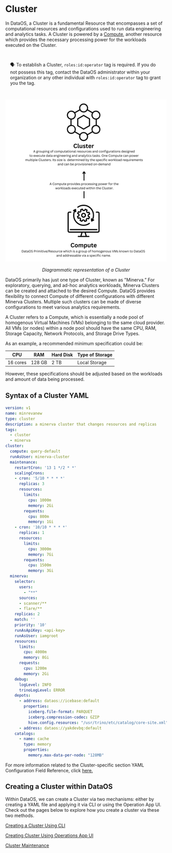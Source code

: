 # Cluster

In DataOS, a Cluster is a fundamental Resource that encompasses a set of computational resources and configurations used to run data engineering and analytics tasks. A Cluster is powered by a [Compute](./compute.md), another resource which provides the necessary processing power for the workloads executed on the Cluster.

<aside style="padding:15px; border-radius:5px;">

🗣️ To establish a Cluster, `roles:id:operator` tag is required. If you do not possess this tag, contact the DataOS administrator within your organization or any other individual with `roles:id:operator` tag to grant you the tag.

</aside>

![Diagrammatic representation of a Cluster ](./cluster/add_a_heading.svg)

<center><i>Diagrammatic representation of a Cluster</i></center>

DataOS primarily has just one type of Cluster, known as "Minerva.” For exploratory, querying, and ad-hoc analytics workloads, Minerva Clusters can be created and attached to the desired Compute. DataOS provides flexibility to connect Compute of different configurations with different Minerva Clusters. Multiple such clusters can be made of diverse configurations to meet various analytics requirements.

A Cluster refers to a Compute, which is essentially a node pool of homogenous Virtual Machines (VMs) belonging to the same cloud provider. All VMs (or nodes) within a node pool should have the same CPU, RAM, Storage Capacity, Network Protocols, and Storage Drive Types. 

As an example, a recommended minimum specification could be:

<center>

| CPU | RAM | Hard Disk | Type of Storage |
| --- | --- | --- | --- |
| 16 cores | 128 GB | 2 TB | Local Storage |

</center>

However, these specifications should be adjusted based on the workloads and amount of data being processed. 

## Syntax of a Cluster YAML

```yaml
version: v1 
name: minrevanew 
type: cluster 
description: a minerva cluster that changes resources and replicas 
tags: 
  - cluster
  - minerva
cluster: 
  compute: query-default 
  runAsUser: minerva-cluster 
  maintenance: 
    restartCron: '13 1 */2 * *' 
    scalingCrons: 
    - cron: '5/10 * * * *' 
      replicas: 3 
      resources: 
        limits: 
          cpu: 1000m 
          memory: 2Gi 
        requests: 
          cpu: 800m 
          memory: 1Gi 
    - cron: '10/10 * * * *' 
      replicas: 1 
      resources: 
        limits: 
          cpu: 3000m 
          memory: 7Gi 
        requests: 
          cpu: 1500m 
          memory: 3Gi 
  minerva: 
    selector: 
      users: 
        - "**"
      sources: 
      - scanner/**
      - flare/**
    replicas: 2 
    match: '' 
    priority: '10' 
    runAsApiKey: <api-key> 
    runAsUser: iamgroot 
    resources: 
      limits: 
        cpu: 4000m 
        memory: 8Gi 
      requests: 
        cpu: 1200m 
        memory: 2Gi 
    debug: 
      logLevel: INFO 
      trinoLogLevel: ERROR 
    depots: 
      - address: dataos://icebase:default 
        properties: 
          iceberg.file-format: PARQUET 
          iceberg.compression-codec: GZIP 
          hive.config.resources: "/usr/trino/etc/catalog/core-site.xml" 
      - address: dataos://yakdevbq:default 
    catalogs: 
      - name: cache 
        type: memory 
        properties: 
          memory.max-data-per-node: "128MB" 
```

For more information related to the Cluster-specific section YAML Configuration Field Reference, click [here.](./cluster/cluster_yaml_configuration_field_reference.md)

## Creating a Cluster within DataOS

Within DataOS, we can create a Cluster via two mechanisms: either by creating a YAML file and applying it via CLI or using the Operation App UI. Check out the pages below to explore how you create a cluster via these two methods.

[Creating a Cluster Using CLI ](./cluster/creating_a_cluster_using_cli.md)

[Creating Cluster Using Operations App UI ](./cluster/creating_cluster_using_operations_app_ui.md)

[Cluster Maintenance ](./cluster/cluster_maintenance.md)
